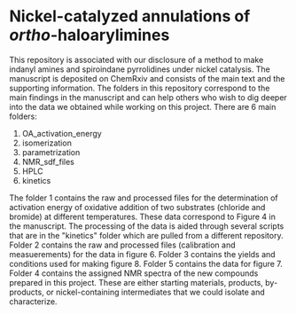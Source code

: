 # Nickel-catalyzed annulations of *ortho*-haloarylimines
This repository is associated with our disclosure of a method to make indanyl amines and spiroindane pyrrolidines under nickel catalysis. The manuscript is deposited on ChemRxiv and consists of the main text and the supporting information.
The folders in this repository correspond to the main findings in the manuscript and can help others who wish to dig deeper into the data we obtained while working on this project.
There are 6 main folders:
1) OA_activation_energy
2) isomerization
3) parametrization
4) NMR_sdf_files
5) HPLC
6) kinetics

The folder 1 contains the raw and processed files for the determination of activation energy of oxidative addition of two substrates (chloride and bromide) at different temperatures. These data correspond to Figure 4 in the manuscript. The processing of the data is aided through several scripts that are in the "kinetics" folder which are pulled from a different repository.
Folder 2 contains the raw and processed files (calibration and measuerements) for the data in figure 6. 
Folder 3 contains the yields and conditions used for making figure 8. 
Folder 5 contains the data for figure 7. 
Folder 4 contains the assigned NMR spectra of the new compounds prepared in this project. These are either starting materials, products, by-products, or nickel-containing intermediates that we could isolate and characterize. 

